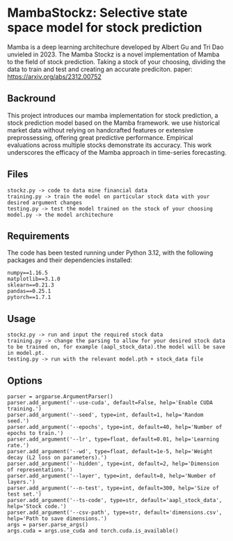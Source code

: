 

# MambaStockz: Selective state space model for stock prediction

Mamba is a deep learning architechure developed by Albert Gu and Tri Dao unvieled in 2023. The Mamba Stockz is a novel implementation of Mamba to the field of stock prediction. Taking a stock of your choosing, dividing the data to train and test and creating an accurate prediciton. 
paper: https://arxiv.org/abs/2312.00752

## Backround
This project introduces our mamba implementation for stock prediction, a stock prediction model based on the Mamba framework. we use historical market data without relying on handcrafted features or extensive preprossessing, offering great predictive performance. Empirical evaluations across multiple stocks demonstrate its accuracy. This work underscores the efficacy of the Mamba approach in time-series forecasting. 

## Files
```
stockz.py -> code to data mine financial data
training.py -> train the model on particular stock data with your desired argument changes
testing.py -> test the model trained on the stock of your choosing
model.py -> the model architechure
```
## Requirements

The code has been tested running under Python 3.12, with the following packages and their dependencies installed:
```
numpy==1.16.5
matplotlib==3.1.0
sklearn==0.21.3
pandas==0.25.1
pytorch==1.7.1
```

## Usage

```
stockz.py -> run and input the required stock data
training.py -> change the parsing to allow for your desired stock data to be trained on, for example (aapl_stock_data).the model will be save in model.pt.
testing.py -> run with the relevant model.pth + stock_data file
```

## Options
```
parser = argparse.ArgumentParser()
parser.add_argument('--use-cuda', default=False, help='Enable CUDA training.')
parser.add_argument('--seed', type=int, default=1, help='Random seed.')
parser.add_argument('--epochs', type=int, default=40, help='Number of epochs to train.')
parser.add_argument('--lr', type=float, default=0.01, help='Learning rate.')
parser.add_argument('--wd', type=float, default=1e-5, help='Weight decay (L2 loss on parameters).')
parser.add_argument('--hidden', type=int, default=2, help='Dimension of representations.')
parser.add_argument('--layer', type=int, default=8, help='Number of layers.')
parser.add_argument('--n-test', type=int, default=300, help='Size of test set.')
parser.add_argument('--ts-code', type=str, default='aapl_stock_data', help='Stock code.')
parser.add_argument('--csv-path', type=str, default='dimensions.csv', help='Path to save dimensions.')
args = parser.parse_args()
args.cuda = args.use_cuda and torch.cuda.is_available()
```

```
